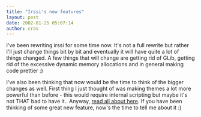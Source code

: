 ```yaml
---
title: "Irssi's new features"
layout: post
date: 2002-01-25 05:07:14
author: cras
---
```

I've been rewriting irssi for some time now. It's not a full rewrite but
rather I'll just change things bit by bit and eventually it will have
quite a lot of things changed. A few things that will change are getting
rid of GLib, getting rid of the excessive dynamic memory allocations and
in general making code prettier :)

I've also been thinking that now would be the time to think of the
bigger changes as well. First thing I just thought of was making themes
a lot more powerful than before - this would require internal scripting
but maybe it's not THAT bad to have it.. Anyway, [read all about
here](/historical/themes.txt). If you have been thinking of some great
new feature, now's the time to tell me about it :)

